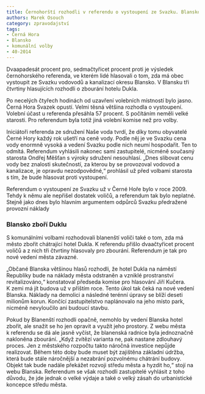 ```yaml
---
title: Černohorští rozhodli v referendu o vystoupení ze Svazku. Blansko zboří v centru hotel Duklu
authors: Marek Osouch
category: zpravodajství
tags:
- Černá Hora
- Blansko
- komunální volby
- 40-2014 
---
```


Dvaapadesát procent pro, sedmačtyřicet procent proti je výsledek černohorského referenda, ve kterém lidé hlasovali o tom, zda má obec vystoupit ze Svazku vodovodů a kanalizací okresu Blansko. V Blansku tři čtvrtiny hlasujících rozhodli o zbourání hotelu Dukla.

Po necelých čtyřech hodinách od uzavření volebních místností bylo jasno. Černá Hora Svazek opustí. Velmi těsná většina rozhodla o vystoupení. Volební účast u referenda přesáhla 57 procent.  S počítáním neměli velké starosti. Pro referendum byla totiž jiná volební komise než pro volby.

Iniciátoři referenda ze sdružení Naše voda tvrdí, že díky tomu obyvatelé Černé Hory každý rok ušetří na ceně vody. Podle něj je ve Svazku cena vody enormně vysoká a vedení Svazku podle nich neumí hospodařit. Ten to odmítá. Referendum vyhlásili nakonec sami zastupitelé, nicméně současný starosta Ondřej Měšťan s výroky sdružení nesouhlasí. „Dnes slibovat cenu vody bez znalosti skutečností, za kterou by se provozoval vodovod a kanalizace, je opravdu nezodpovědné,“ prohlásil už před volbami starosta s tím, že bude hlasovat proti vystoupení. 

Referendum o vystoupení ze Svazku už v Černé Hoře bylo v roce 2009. Tehdy k němu ale nepřišel dostatek voličů, a referendum tak bylo neplatné. Stejně jako dnes bylo hlavním argumentem odpůrců Svazku předražené provozní náklady

### Blansko zboří Duklu

S komunálními volbami rozhodovali blanenští voliči také o tom, zda má město zbořit chátrající hotel Dukla. K referendu přišlo dvaačtyřicet procent voličů a z nich tři čtvrtiny hlasovaly pro zbourání. Referendum je tak pro nové vedení města závazné.

„Občané Blanska většinou hlasů rozhodli, že hotel Dukla na náměstí Republiky bude na náklady města odstraněn a vzniklé prostranství revitalizováno,“ konstatoval předseda komise pro hlasování Jiří Kučera. K zemi má jít budova už v příštím roce. Tento úkol tak čeká na nové vedení Blanska. Náklady na demolici a následné terénní úpravy se blíží deseti milionům korun. Končící zastupitelstvo naplánovalo na jeho místo park, nicméně nevyloučilo ani budoucí stavbu.

Pokud by Blanenští rozhodli opačně, nemohlo by vedení Blanska hotel zbořit, ale snažit se ho jen opravit a využít jeho prostory. Z webu města k referendu se dá ale jasně vyčíst, že blanenská radnice byla jednoznačně nakloněna zbourání. „Když zvítězí varianta ne, pak nastane zdlouhavý proces. Jen z městského rozpočtu takto náročná investice nepůjde realizovat. Během této doby bude muset být zajištěna základní údržba, která bude stále náročnější a nezabrání pozvolnému chátrání budovy. Objekt tak bude nadále překážet rozvoji středu města a hyzdit ho,“ stojí na webu Blanska. Referendum se však rozhodli zastupitelé vyhlásit z toho důvodu, že jde jednak o velké výdaje a také o velký zásah do urbanistické koncepce středu města. 
